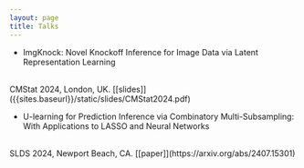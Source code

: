 ```yaml
---
layout: page
title: Talks
---
```


- ImgKnock: Novel Knockoff Inference for Image Data via Latent Representation Learning
<br>
CMStat 2024, London, UK.
[[slides]]({{sites.baseurl}}/static/slides/CMStat2024.pdf)

- U-learning for Prediction Inference via Combinatory Multi-Subsampling: With Applications to LASSO and Neural Networks
<br>
SLDS 2024, Newport Beach, CA.
[[paper]](https://arxiv.org/abs/2407.15301)
